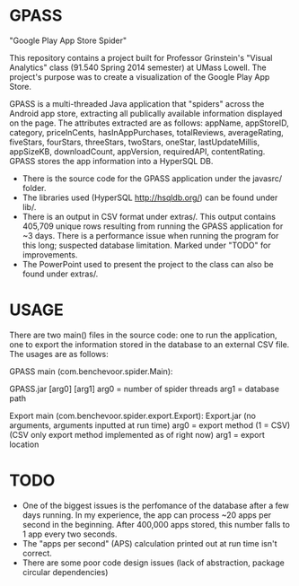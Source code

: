 GPASS
=====

"Google Play App Store Spider"

This repository contains a project built for Professor Grinstein's "Visual Analytics" class (91.540 Spring 2014 semester) at UMass Lowell. The project's purpose was to create a visualization of the Google Play App Store. 

GPASS is a multi-threaded Java application that "spiders" across the Android app store, extracting all publically available information displayed on the page. The attributes extracted are as follows: appName, appStoreID, category, priceInCents, hasInAppPurchases, totalReviews, averageRating, fiveStars, fourStars, threeStars, twoStars, oneStar, lastUpdateMillis, appSizeKB, downloadCount, appVersion, requiredAPI, contentRating. GPASS stores the app information into a HyperSQL DB.

 - There is the source code for the GPASS application under the javasrc/ folder. 
 - The libraries used (HyperSQL http://hsqldb.org/) can be found under lib/. 
 - There is an output in CSV format under extras/. This output contains 405,709 unique rows resulting from running the GPASS application for ~3 days. There is a performance issue when running the program for this long; suspected database limitation. Marked under "TODO" for improvements.
 - The PowerPoint used to present the project to the class can also be found under extras/.



USAGE
=====

There are two main() files in the source code: one to run the application, one to export the information stored in the database to an external CSV file. The usages are as follows:

GPASS main (com.benchevoor.spider.Main): 

GPASS.jar [arg0] [arg1]
arg0 = number of spider threads
arg1 = database path


Export main (com.benchevoor.spider.export.Export):
Export.jar (no arguments, arguments inputted at run time)
arg0 = export method (1 = CSV) (CSV only export method implemented as of right now)
arg1 = export location



TODO
=====

 - One of the biggest issues is the perfomance of the database after a few days running. In my experience, the app can process ~20 apps per second in the beginning. After 400,000 apps stored, this number falls to 1 app every two seconds.
 - The "apps per second" (APS) calculation printed out at run time isn't correct.
 - There are some poor code design issues (lack of abstraction, package circular dependencies)
 
